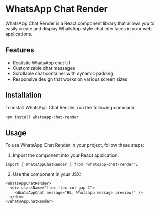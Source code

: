 # WhatsApp Chat Render

WhatsApp Chat Render is a React component library that allows you to easily create and display WhatsApp-style chat interfaces in your web applications.

## Features

- Realistic WhatsApp chat UI
- Customizable chat messages
- Scrollable chat container with dynamic padding
- Responsive design that works on various screen sizes

## Installation

To install WhatsApp Chat Render, run the following command:

```bash
npm install whatsapp-chat-render
```

## Usage

To use WhatsApp Chat Render in your project, follow these steps:

1. Import the component into your React application:

```tsx
import { WhatsAppChatRender } from 'whatsapp-chat-render';
```

2. Use the component in your JSX:

```tsx
<WhatsAppChatRender>
  <div className="flex flex-col gap-2">
    <WhatsAppChat message="Hi, Whatsapp message preview!" />
  </div>
</WhatsAppChatRender>
```

